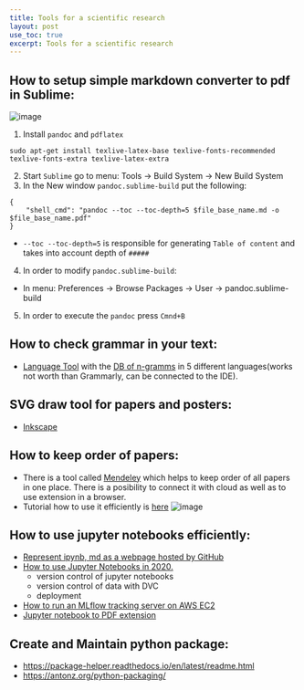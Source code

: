 ```yaml
---
title: Tools for a scientific research
layout: post
use_toc: true
excerpt: Tools for a scientific research
---
```


## How to setup simple markdown converter to pdf in Sublime:
![image](https://user-images.githubusercontent.com/13698885/78026067-5a27d700-735b-11ea-92b5-fe19884636e6.png)

1. Install `pandoc` and `pdflatex` 
```
sudo apt-get install texlive-latex-base texlive-fonts-recommended texlive-fonts-extra texlive-latex-extra
```
2. Start `Sublime` go to menu: Tools -> Build System -> New Build System 
3. In the New window `pandoc.sublime-build` put the following:
```
{
	"shell_cmd": "pandoc --toc --toc-depth=5 $file_base_name.md -o  $file_base_name.pdf"
}
```
  - `--toc --toc-depth=5` is responsible for generating `Table of content` and takes into account depth of `#####`
4. In order to modify `pandoc.sublime-build`:
  - In menu: Preferences -> Browse Packages -> User -> pandoc.sublime-build
5. In order to execute the `pandoc` press `Cmnd+B` 

## How to check grammar in your text:
- [Language Tool](https://github.com/languagetool-org/languagetool) with the [DB of n-gramms](https://languagetool.org/download/ngram-data/) in 5 different languages(works not worth than Grammarly, can be connected to the IDE). 

## SVG draw tool for papers and posters:
- [Inkscape](https://inkscape.org/)

## How to keep order of papers:
- There is a tool called [Mendeley](https://www.mendeley.com/newsfeed) which helps to keep order of all papers in one place. There is a posibility to connect it with cloud as well as to use extension in a browser. 
- Tutorial how to use it efficiently is [here](https://www.youtube.com/watch?v=pxgwBZMGq8k)
![image](https://user-images.githubusercontent.com/13698885/79067231-2edbab00-7cbe-11ea-9f67-76697bc30874.png)

## How to use jupyter notebooks efficiently:
- [Represent ipynb, md as a webpage hosted by GitHub](https://fastpages.fast.ai/fastpages/jupyter/2020/02/21/introducing-fastpages.html)
- [How to use Jupyter Notebooks in 2020.](https://ljvmiranda921.github.io/notebook/2020/03/16/jupyter-notebooks-in-2020-part-2/)
	* version control of jupyter notebooks
	* version control of data with DVC
	* deployment
- [How to run an MLflow tracking server on AWS EC2](https://medium.com/@alexanderneshitov/how-to-run-an-mlflow-tracking-server-on-aws-ec2-d7afd0ac8008)
- [Jupyter notebook to PDF extension](https://github.com/betatim/notebook-as-pdf)

## Create and Maintain python package:
- https://package-helper.readthedocs.io/en/latest/readme.html
- https://antonz.org/python-packaging/
